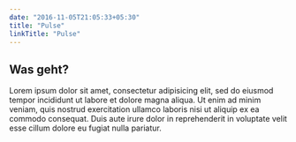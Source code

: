 ```yaml
---
date: "2016-11-05T21:05:33+05:30"
title: "Pulse"
linkTitle: "Pulse"
---
```


## Was geht?

Lorem ipsum dolor sit amet, consectetur adipisicing elit, sed do eiusmod tempor incididunt ut labore et dolore magna aliqua. Ut enim ad minim veniam, quis nostrud exercitation ullamco laboris nisi ut aliquip ex ea commodo consequat. Duis aute irure dolor in reprehenderit in voluptate velit esse cillum dolore eu fugiat nulla pariatur. 





